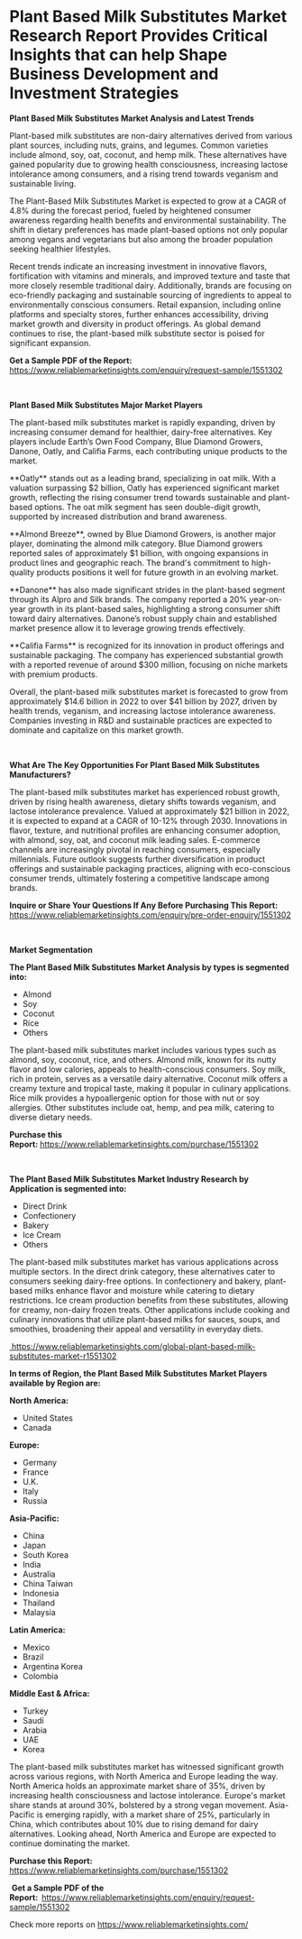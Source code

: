 <p><h1>Plant Based Milk Substitutes Market Research Report Provides Critical Insights that can help Shape Business Development and Investment Strategies</h1></p><p><strong>Plant Based Milk Substitutes Market Analysis and Latest Trends</strong></p>
<p><p>Plant-based milk substitutes are non-dairy alternatives derived from various plant sources, including nuts, grains, and legumes. Common varieties include almond, soy, oat, coconut, and hemp milk. These alternatives have gained popularity due to growing health consciousness, increasing lactose intolerance among consumers, and a rising trend towards veganism and sustainable living.</p><p>The Plant-Based Milk Substitutes Market is expected to grow at a CAGR of 4.8% during the forecast period, fueled by heightened consumer awareness regarding health benefits and environmental sustainability. The shift in dietary preferences has made plant-based options not only popular among vegans and vegetarians but also among the broader population seeking healthier lifestyles. </p><p>Recent trends indicate an increasing investment in innovative flavors, fortification with vitamins and minerals, and improved texture and taste that more closely resemble traditional dairy. Additionally, brands are focusing on eco-friendly packaging and sustainable sourcing of ingredients to appeal to environmentally conscious consumers. Retail expansion, including online platforms and specialty stores, further enhances accessibility, driving market growth and diversity in product offerings. As global demand continues to rise, the plant-based milk substitute sector is poised for significant expansion.</p></p>
<p><strong>Get a Sample PDF of the Report:&nbsp;</strong> <a href="https://www.reliablemarketinsights.com/enquiry/request-sample/1551302?utm_campaign=2013&utm_medium=2&utm_source=Github&utm_content=ia&utm_term=07042025&utm_id=plant-based-milk-substitutes">https://www.reliablemarketinsights.com/enquiry/request-sample/1551302</a></p>
<p>&nbsp;</p>
<p><strong>Plant Based Milk Substitutes Major Market Players</strong></p>
<p><p>The plant-based milk substitutes market is rapidly expanding, driven by increasing consumer demand for healthier, dairy-free alternatives. Key players include Earth’s Own Food Company, Blue Diamond Growers, Danone, Oatly, and Califia Farms, each contributing unique products to the market.</p><p>**Oatly** stands out as a leading brand, specializing in oat milk. With a valuation surpassing $2 billion, Oatly has experienced significant market growth, reflecting the rising consumer trend towards sustainable and plant-based options. The oat milk segment has seen double-digit growth, supported by increased distribution and brand awareness.</p><p>**Almond Breeze**, owned by Blue Diamond Growers, is another major player, dominating the almond milk category. Blue Diamond growers reported sales of approximately $1 billion, with ongoing expansions in product lines and geographic reach. The brand's commitment to high-quality products positions it well for future growth in an evolving market.</p><p>**Danone** has also made significant strides in the plant-based segment through its Alpro and Silk brands. The company reported a 20% year-on-year growth in its plant-based sales, highlighting a strong consumer shift toward dairy alternatives. Danone’s robust supply chain and established market presence allow it to leverage growing trends effectively.</p><p>**Califia Farms** is recognized for its innovation in product offerings and sustainable packaging. The company has experienced substantial growth with a reported revenue of around $300 million, focusing on niche markets with premium products.</p><p>Overall, the plant-based milk substitutes market is forecasted to grow from approximately $14.6 billion in 2022 to over $41 billion by 2027, driven by health trends, veganism, and increasing lactose intolerance awareness. Companies investing in R&D and sustainable practices are expected to dominate and capitalize on this market growth.</p></p>
<p>&nbsp;</p>
<p><strong>What Are The Key Opportunities For Plant Based Milk Substitutes Manufacturers?</strong></p>
<p><p>The plant-based milk substitutes market has experienced robust growth, driven by rising health awareness, dietary shifts towards veganism, and lactose intolerance prevalence. Valued at approximately $21 billion in 2022, it is expected to expand at a CAGR of 10-12% through 2030. Innovations in flavor, texture, and nutritional profiles are enhancing consumer adoption, with almond, soy, oat, and coconut milk leading sales. E-commerce channels are increasingly pivotal in reaching consumers, especially millennials. Future outlook suggests further diversification in product offerings and sustainable packaging practices, aligning with eco-conscious consumer trends, ultimately fostering a competitive landscape among brands.</p></p>
<p><strong>Inquire or Share Your Questions If Any Before Purchasing This Report:</strong> <a href="https://www.reliablemarketinsights.com/enquiry/pre-order-enquiry/1551302?utm_campaign=2013&utm_medium=2&utm_source=Github&utm_content=ia&utm_term=07042025&utm_id=plant-based-milk-substitutes">https://www.reliablemarketinsights.com/enquiry/pre-order-enquiry/1551302</a></p>
<p>&nbsp;</p>
<p><strong>Market Segmentation</strong></p>
<p><strong>The Plant Based Milk Substitutes Market Analysis by types is segmented into:</strong></p>
<p><ul><li>Almond</li><li>Soy</li><li>Coconut</li><li>Rice</li><li>Others</li></ul></p>
<p><p>The plant-based milk substitutes market includes various types such as almond, soy, coconut, rice, and others. Almond milk, known for its nutty flavor and low calories, appeals to health-conscious consumers. Soy milk, rich in protein, serves as a versatile dairy alternative. Coconut milk offers a creamy texture and tropical taste, making it popular in culinary applications. Rice milk provides a hypoallergenic option for those with nut or soy allergies. Other substitutes include oat, hemp, and pea milk, catering to diverse dietary needs.</p></p>
<p><strong>Purchase this Report:&nbsp;</strong><a href="https://www.reliablemarketinsights.com/purchase/1551302?utm_campaign=2013&utm_medium=2&utm_source=Github&utm_content=ia&utm_term=07042025&utm_id=plant-based-milk-substitutes">https://www.reliablemarketinsights.com/purchase/1551302</a></p>
<p>&nbsp;</p>
<p><strong>The Plant Based Milk Substitutes Market Industry Research by Application is segmented into:</strong></p>
<p><ul><li>Direct Drink</li><li>Confectionery</li><li>Bakery</li><li>Ice Cream</li><li>Others</li></ul></p>
<p><p>The plant-based milk substitutes market has various applications across multiple sectors. In the direct drink category, these alternatives cater to consumers seeking dairy-free options. In confectionery and bakery, plant-based milks enhance flavor and moisture while catering to dietary restrictions. Ice cream production benefits from these substitutes, allowing for creamy, non-dairy frozen treats. Other applications include cooking and culinary innovations that utilize plant-based milks for sauces, soups, and smoothies, broadening their appeal and versatility in everyday diets.</p></p>
<p><a href="https://www.reliablemarketinsights.com/global-plant-based-milk-substitutes-market-r1551302?utm_campaign=2013&utm_medium=2&utm_source=Github&utm_content=ia&utm_term=07042025&utm_id=plant-based-milk-substitutes">&nbsp;https://www.reliablemarketinsights.com/global-plant-based-milk-substitutes-market-r1551302</a></p>
<p><strong>In terms of Region, the Plant Based Milk Substitutes Market Players available by Region are:</strong></p>
<p>
    <p> <strong> North America: </strong>
        <ul>
            <li>United States</li>
            <li>Canada</li>
        </ul>
        </p> 
    <p> <strong> Europe: </strong>
        <ul>
            <li>Germany</li>
            <li>France</li>
            <li>U.K.</li>
            <li>Italy</li>
            <li>Russia</li>
        </ul>
        </p> 
    <p> <strong> Asia-Pacific: </strong>
        <ul>
            <li>China</li>
            <li>Japan</li>
            <li>South Korea</li>
            <li>India</li>
            <li>Australia</li>
            <li>China Taiwan</li>
            <li>Indonesia</li>
            <li>Thailand</li>
            <li>Malaysia</li>
        </ul>
        </p> 
    <p> <strong> Latin America: </strong>
        <ul>
            <li>Mexico</li>
            <li>Brazil</li>
            <li>Argentina Korea</li>
            <li>Colombia</li>
        </ul>
        </p> 
    <p> <strong> Middle East & Africa: </strong>
        <ul>
            <li>Turkey</li>
            <li>Saudi</li>
            <li>Arabia</li>
            <li>UAE</li>
            <li>Korea</li>
        </ul>
    </p>
    </p>
<p><p>The plant-based milk substitutes market has witnessed significant growth across various regions, with North America and Europe leading the way. North America holds an approximate market share of 35%, driven by increasing health consciousness and lactose intolerance. Europe's market share stands at around 30%, bolstered by a strong vegan movement. Asia-Pacific is emerging rapidly, with a market share of 25%, particularly in China, which contributes about 10% due to rising demand for dairy alternatives. Looking ahead, North America and Europe are expected to continue dominating the market.</p></p>
<p><strong>Purchase this Report: </strong><a href="https://www.reliablemarketinsights.com/purchase/1551302?utm_campaign=2013&utm_medium=2&utm_source=Github&utm_content=ia&utm_term=07042025&utm_id=plant-based-milk-substitutes">https://www.reliablemarketinsights.com/purchase/1551302</a></p>
<p>&nbsp;<strong>Get a Sample PDF of the Report:&nbsp;&nbsp;</strong><a href="https://www.reliablemarketinsights.com/enquiry/request-sample/1551302?utm_campaign=2013&utm_medium=2&utm_source=Github&utm_content=ia&utm_term=07042025&utm_id=plant-based-milk-substitutes">https://www.reliablemarketinsights.com/enquiry/request-sample/1551302</a></p>
<p><strong></strong></p>
<p>Check more reports on <a href="https://www.reliablemarketinsights.com/?utm_campaign=2013&utm_medium=2&utm_source=Github&utm_content=ia&utm_term=07042025&utm_id=plant-based-milk-substitutes">https://www.reliablemarketinsights.com/</a></p>
